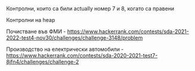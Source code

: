 Контролни, които са били actually номер 7 и 8, когато са правени

Контролни на heap

Почистване във ФМИ - https://www.hackerrank.com/contests/sda-2021-2022-test4-nov30/challenges/challenge-3148/problem

Производство на електрически автомобили - https://www.hackerrank.com/contests/sda-2020-2021-test7-8jfn4/challenges/challenge-2
